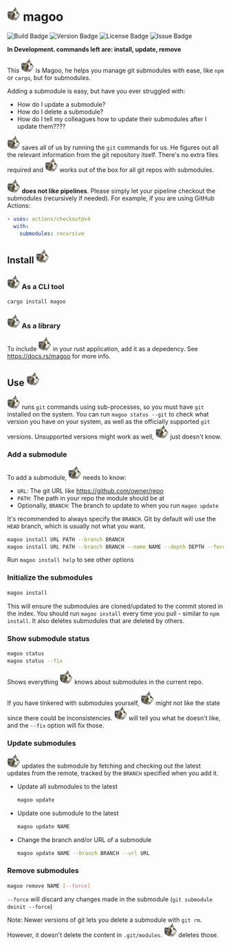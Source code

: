 # ![magoo](https://raw.githubusercontent.com/Pistonite/magoo/main/magoo.webp) magoo

![Build Badge](https://img.shields.io/github/actions/workflow/status/Pistonite/magoo/rust.yml)
![Version Badge](https://img.shields.io/crates/v/magoo)
![License Badge](https://img.shields.io/github/license/Pistonite/magoo)
![Issue Badge](https://img.shields.io/github/issues/Pistonite/magoo)

**In Development. commands left are: install, update, remove**

This ![magoo](https://raw.githubusercontent.com/Pistonite/magoo/main/magoo.webp) is Magoo, he helps you manage git submodules with ease, like `npm` or `cargo`, but for submodules.

Adding a submodule is easy, but have you ever struggled with:
- How do I update a submodule?
- How do I delete a submodule?
- How do I tell my colleagues how to update their submodules after I update them????

![magoo](https://raw.githubusercontent.com/Pistonite/magoo/main/magoo.webp) saves all of us by running the `git` commands for us. He figures out
all the relevant information from the git repository itself. There's no extra files
required and ![magoo](https://raw.githubusercontent.com/Pistonite/magoo/main/magoo.webp) works out of the box for all git repos with submodules.

![magoo](https://raw.githubusercontent.com/Pistonite/magoo/main/magoo.webp) **does not like pipelines**. Please simply let your pipeline
checkout the submodules (recursively if needed). For example, if you are using GitHub Actions:
```yaml
- uses: actions/checkout@v4
  with:
    submodules: recursive
```


## Install ![magoo](https://raw.githubusercontent.com/Pistonite/magoo/main/magoo.webp)

### ![magoo](https://raw.githubusercontent.com/Pistonite/magoo/main/magoo.webp) As a CLI tool
```
cargo install magoo
```

### ![magoo](https://raw.githubusercontent.com/Pistonite/magoo/main/magoo.webp) As a library
To include ![magoo](https://raw.githubusercontent.com/Pistonite/magoo/main/magoo.webp) in your rust application, add it as a depedency. See https://docs.rs/magoo for more info.

## Use ![magoo](https://raw.githubusercontent.com/Pistonite/magoo/main/magoo.webp)

![magoo](https://raw.githubusercontent.com/Pistonite/magoo/main/magoo.webp) runs `git` commands using sub-processes, so you must have `git` installed on the system.
You can run `magoo status --git` to check what version you have on your system, as well as
the officially supported `git` versions. Unsupported versions might work as well, ![magoo](https://raw.githubusercontent.com/Pistonite/magoo/main/magoo.webp) just doesn't know.


### Add a submodule
To add a submodule, ![magoo](https://raw.githubusercontent.com/Pistonite/magoo/main/magoo.webp) needs to know:
- `URL`: The git URL like https://github.com/owner/repo
- `PATH`: The path in your repo the module should be at
- Optionally, `BRANCH`: The branch to update to when you run `magoo update`

It's recommended to always specify the `BRANCH`. Git by default will use the `HEAD` branch, which
is usually not what you want.

```bash
magoo install URL PATH --branch BRANCH
magoo install URL PATH --branch BRANCH --name NAME --depth DEPTH --force
```

Run `magoo install help` to see other options

### Initialize the submodules
```bash
magoo install
```
This will ensure the submodules are cloned/updated to the commit stored in the index.
You should run `magoo install` every time you pull - similar to `npm install`. 
It also deletes submodules that are deleted by others.

### Show submodule status
```bash
magoo status
magoo status --fix
```
Shows everything ![magoo](https://raw.githubusercontent.com/Pistonite/magoo/main/magoo.webp) knows about submodules in the current repo.

If you have tinkered with submodules yourself, ![magoo](https://raw.githubusercontent.com/Pistonite/magoo/main/magoo.webp) might not like the state since
there could be inconsistencies. ![magoo](https://raw.githubusercontent.com/Pistonite/magoo/main/magoo.webp) will tell you what he doesn't like, and the `--fix` option will fix those.

### Update submodules

![magoo](https://raw.githubusercontent.com/Pistonite/magoo/main/magoo.webp) updates the submodule by fetching and checking out the latest updates from the remote, tracked by
the `BRANCH` specified when you add it.

- Update all submodules to the latest
   ```bash
   magoo update
   ```
- Update one submodule to the latest
   ```bash
   magoo update NAME
   ```
- Change the branch and/or URL of a submodule
   ```bash
   magoo update NAME --branch BRANCH --url URL
   ```

### Remove submodules
```bash
magoo remove NAME [--force]
```
`--force` will discard any changes made in the submodule (`git submodule deinit --force`)

Note: Newer versions of git lets you delete a submodule with `git rm`. However, it doesn't delete the content in
`.git/modules`. ![magoo](https://raw.githubusercontent.com/Pistonite/magoo/main/magoo.webp) deletes those.
